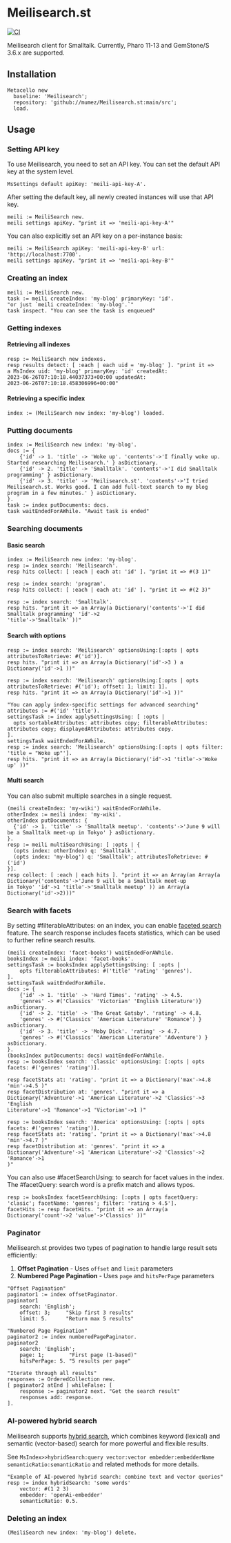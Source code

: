 # Meilisearch.st

[![CI](https://github.com/mumez/Meilisearch.st/actions/workflows/main.yml/badge.svg)](https://github.com/mumez/Meilisearch.st/actions/workflows/main.yml)

Meilisearch client for Smalltalk.
Currently, Pharo 11-13 and GemStone/S 3.6.x are supported.

## Installation

```smalltalk
Metacello new
  baseline: 'Meilisearch';
  repository: 'github://mumez/Meilisearch.st:main/src';
  load.
```

## Usage

### Setting API key

To use Meilisearch, you need to set an API key.
You can set the default API key at the system level.

```Smalltalk
MsSettings default apiKey: 'meili-api-key-A'.
```

After setting the default key, all newly created instances will use that API key.

```Smalltalk
meili := MeiliSearch new.
meili settings apiKey. "print it => 'meili-api-key-A'"
```

You can also explicitly set an API key on a per-instance basis:

```Smalltalk
meili := MeiliSearch apiKey: 'meili-api-key-B' url: 'http://localhost:7700'.
meili settings apiKey. "print it => 'meili-api-key-B'"

```

### Creating an index

```Smalltalk
meili := MeiliSearch new.
task := meili createIndex: 'my-blog' primaryKey: 'id'.
"or just `meili createIndex: 'my-blog'.`"
task inspect. "You can see the task is enqueued"
```

### Getting indexes

#### Retrieving all indexes

```Smalltalk
resp := MeiliSearch new indexes.
resp results detect: [ :each | each uid = 'my-blog' ]. "print it =>
a MsIndex uid: 'my-blog' primaryKey: 'id' createdAt:
2023-06-26T07:10:18.44037373+00:00 updatedAt:
2023-06-26T07:10:18.458306996+00:00"
```

#### Retrieving a specific index

```Smalltalk
index := (MeiliSearch new index: 'my-blog') loaded.
```

### Putting documents

```Smalltalk
index := MeiliSearch new index: 'my-blog'.
docs := {
    {'id' -> 1. 'title' -> 'Woke up'. 'contents'->'I finally woke up. Started researching Meilisearch.' } asDictionary.
    {'id' -> 2. 'title' -> 'Smalltalk'. 'contents'->'I did Smalltalk programming' } asDictionary.
    {'id' -> 3. 'title' -> 'Meilisearch.st'. 'contents'->'I tried Meilisearch.st. Works good. I can add full-text search to my blog program in a few minutes.' } asDictionary.
}.
task := index putDocuments: docs.
task waitEndedForAWhile. "Await task is ended"
```

### Searching documents

#### Basic search

```Smalltalk
index := MeiliSearch new index: 'my-blog'.
resp := index search: 'Meilisearch'.
resp hits collect: [ :each | each at: 'id' ]. "print it => #(3 1)"

resp := index search: 'program'.
resp hits collect: [ :each | each at: 'id' ]. "print it => #(2 3)"

resp := index search: 'Smalltalk'.
resp hits. "print it => an Array(a Dictionary('contents'->'I did Smalltalk programming' 'id'->2
'title'->'Smalltalk' ))"

```

#### Search with options

```Smalltalk
resp := index search: 'Meilisearch' optionsUsing:[:opts | opts attributesToRetrieve: #('id')].
resp hits. "print it => an Array(a Dictionary('id'->3 ) a Dictionary('id'->1 ))"

resp := index search: 'Meilisearch' optionsUsing:[:opts | opts attributesToRetrieve: #('id'); offset: 1; limit: 1].
resp hits. "print it => an Array(a Dictionary('id'->1 ))"

"You can apply index-specific settings for advanced searching"
attributes := #('id' 'title').
settingsTask := index applySettingsUsing: [ :opts |
  opts sortableAttributes: attributes copy; filterableAttributes: attributes copy; displayedAttributes: attributes copy.
].
settingsTask waitEndedForAWhile.
resp := index search: 'Meilisearch' optionsUsing:[:opts | opts filter: 'title = "Woke up"'].
resp hits. "print it => an Array(a Dictionary('id'->1 'title'->'Woke up' ))"

```

#### Multi search

You can also submit multiple searches in a single request.

```Smalltalk
(meili createIndex: 'my-wiki') waitEndedForAWhile.
otherIndex := meili index: 'my-wiki'.
otherIndex putDocuments: {
  {'id' -> 1. 'title' -> 'Smalltalk meetup'. 'contents'->'June 9 will be a Smalltalk meet-up in Tokyo' } asDictionary.
}.
resp := meili multiSearchUsing: [ :opts | {
  (opts index: otherIndex) q: 'Smalltalk'.
  (opts index: 'my-blog') q: 'Smalltalk'; attributesToRetrieve: #('id')
}].
resp collect: [ :each | each hits ]. "print it => an Array(an Array(a Dictionary('contents'->'June 9 will be a Smalltalk meet-up
in Tokyo' 'id'->1 'title'->'Smalltalk meetup' )) an Array(a Dictionary('id'->2)))"
```

### Search with facets

By setting #filterableAttributes: on an index, you can enable [faceted search](https://www.meilisearch.com/docs/learn/fine_tuning_results/faceted_search) feature. The search response includes facets statistics, which can be used to further refine search results.

```Smalltalk
(meili createIndex: 'facet-books') waitEndedForAWhile.
booksIndex := meili index: 'facet-books'.
settingsTask := booksIndex applySettingsUsing: [ :opts |
	opts filterableAttributes: #('title' 'rating' 'genres').
].
settingsTask waitEndedForAWhile.
docs := {
    {'id' -> 1. 'title' -> 'Hard Times'. 'rating' -> 4.5.
    'genres' -> #('Classics' 'Victorian' 'English Literature')} asDictionary.
    {'id' -> 2. 'title' -> 'The Great Gatsby'. 'rating' -> 4.8.
    'genres' -> #('Classics' 'American Literature' 'Romance') } asDictionary.
    {'id' -> 3. 'title' -> 'Moby Dick'. 'rating' -> 4.7.
    'genres' -> #('Classics' 'American Literature' 'Adventure') } asDictionary.
}.
(booksIndex putDocuments: docs) waitEndedForAWhile.
resp := booksIndex search: 'classic' optionsUsing: [:opts | opts facets: #('genres' 'rating')].

resp facetStats at: 'rating'. "print it => a Dictionary('max'->4.8 'min'->4.5 )"
resp facetDistribution at: 'genres'. "print it => a Dictionary('Adventure'->1 'American Literature'->2 'Classics'->3 'English
Literature'->1 'Romance'->1 'Victorian'->1 )"

resp := booksIndex search: 'America' optionsUsing: [:opts | opts facets: #('genres' 'rating')].
resp facetStats at: 'rating'. "print it => a Dictionary('max'->4.8 'min'->4.7 )"
resp facetDistribution at: 'genres'. "print it => a Dictionary('Adventure'->1 'American Literature'->2 'Classics'->2 'Romance'->1
)"
```

You can also use #facetSearchUsing: to search for facet values in the index. The #facetQuery: search word is a prefix match and allows typos.

```Smalltalk
resp := booksIndex facetSearchUsing: [:opts | opts facetQuery: 'clasic'; facetName: 'genres'; filter: 'rating > 4.5'].
facetHits := resp facetHits. "print it => an Array(a Dictionary('count'->2 'value'->'Classics' ))"

```

### Paginator

Meilisearch.st provides two types of pagination to handle large result sets efficiently:

1. **Offset Pagination** - Uses `offset` and `limit` parameters
2. **Numbered Page Pagination** - Uses `page` and `hitsPerPage` parameters

```Smalltalk
"Offset Pagination"
paginator1 := index offsetPaginator.
paginator1
    search: 'English';
    offset: 3;     "Skip first 3 results"
    limit: 5.      "Return max 5 results"

"Numbered Page Pagination"
paginator2 := index numberedPagePaginator.
paginator2
    search: 'English';
    page: 1;        "First page (1-based)"
    hitsPerPage: 5. "5 results per page"

"Iterate through all results"
responses := OrderedCollection new.
[ paginator2 atEnd ] whileFalse: [ 
    response := paginator2 next. "Get the search result"
    responses add: response.
].
```

### AI-powered hybrid search

Meilisearch supports [hybrid search](https://www.meilisearch.com/blog/hybrid-search), which combines keyword (lexical) and semantic (vector-based) search for more powerful and flexible results.

See `MsIndex>>hybridSearch:query vector:vector embedder:embedderName semanticRatio:semanticRatio` and related methods for more details.

```Smalltalk
"Example of AI-powered hybrid search: combine text and vector queries"
resp := index hybridSearch: 'some words'
    vector: #(1 2 3)
    embedder: 'openAi-embedder'
    semanticRatio: 0.5.
```

### Deleting an index

```Smalltalk
(MeiliSearch new index: 'my-blog') delete.
```
